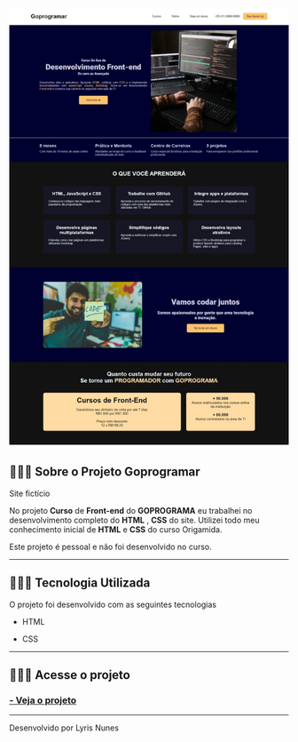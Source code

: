 <h1>
   <img src="img/goprogramar.jpeg">
</h1>

## 👩🏽‍💻 Sobre o Projeto Goprogramar 

 Site fictício

 No projeto **Curso** de **Front-end** do **GOPROGRAMA** eu trabalhei no desenvolvimento completo do **HTML** , **CSS** do site. Utilizei todo meu conhecimento inicial de **HTML** e **CSS** do curso Origamida.

 Este projeto é pessoal e não foi desenvolvido no curso.

---
## 👩🏽‍💻 Tecnologia Utilizada

O projeto foi desenvolvido com as seguintes tecnologias

- HTML

- CSS

---
## 👩🏽‍💻 Acesse o projeto

<h3>
     <a href="https://github.com/lyrisnunes/Goprogramar-Curso-EAD.git">- Veja o projeto</a>
</h3>

---
Desenvolvido por Lyris Nunes
